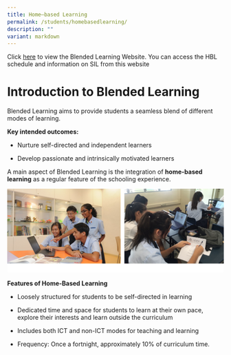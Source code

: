 ```yaml
---
title: Home–based Learning
permalink: /students/homebasedlearning/
description: ""
variant: markdown
---
```

Click [here](https://sites.google.com/moe.edu.sg/blendedlearning-nv/) to view the Blended Learning Website. You can access the HBL schedule and information on SIL from this website
# **Introduction to Blended Learning**
Blended Learning aims to provide students a seamless blend of different modes of learning.

**Key intended outcomes:**

*   Nurture self-directed and independent learners
    
*   Develop passionate and intrinsically motivated learners

A main aspect of Blended Learning is the integration of **home-based learning** as a regular feature of the schooling experience.

![](/images/ICT1.png)

**Features of Home-Based Learning**

*   Loosely structured for students to be self-directed in learning
    
*   Dedicated time and space for students to learn at their own pace, explore their interests and learn outside the curriculum
    
*   Includes both ICT and non-ICT modes for teaching and learning
    
*   Frequency: Once a fortnight, approximately 10% of curriculum time.